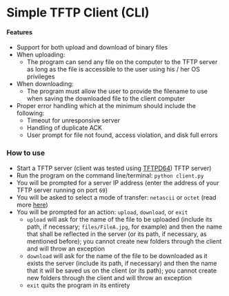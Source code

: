 # Simple TFTP Client (CLI)
#### Features
* Support for both upload and download of binary files
* When uploading:
  * The program can send any file on the computer to the TFTP server as long as the file is accessible to the user using his / her OS privileges
* When downloading:
  * The program must allow the user to provide the filename to use when saving the downloaded file to the client computer
* Proper error handling which at the minimum should include the following:
  * Timeout for unresponsive server
  * Handling of duplicate ACK
  * User prompt for file not found, access violation, and disk full errors

### How to use
* Start a TFTP server (client was tested using [TFTPD64](https://pjo2.github.io/tftpd64/)) TFTP server)
* Run the program on the command line/terminal: `python client.py`
* You will be prompted for a server IP address (enter the address of your TFTP server running on port `69`)
* You will be asked to select a mode of transfer: `netascii` or `octet` (read more [here](https://www.ibm.com/docs/en/zvm/7.2?topic=subcommands-mode))
* You will be prompted for an action: `upload`, `download`, or `exit`
  * `upload` will ask for the name of the file to be uploaded (include its path, if necessary; `files/FileA.jpg`, for example) and then the name that shall be reflected in the server (or its path, if necessary, as mentioned before); you cannot create new folders through the client and will throw an exception
  * `download` will ask for the name of the file to be downloaded as it exists the server  (include its path, if necessary) and then the name that it will be saved us on the client (or its path); you cannot create new folders through the client and will throw an exception
  * `exit` quits the program in its entirety
